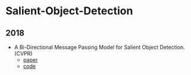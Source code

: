 # Salient-Object-Detection
## 2018
* A Bi-Directional Message Passing Model for Salient Object Detection. (CVPR)
  + [paper](http://openaccess.thecvf.com/content_cvpr_2018/html/Zhang_A_Bi-Directional_Message_CVPR_2018_paper.html)
  + [code](https://github.com/zhangludl/A-bi-directional-message-passing-model-for-salient-object-detection)

